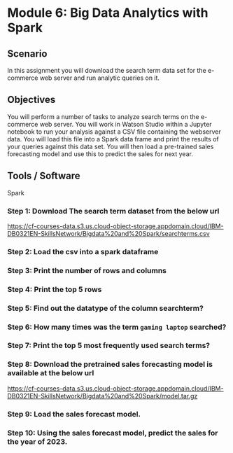 # Module 6: Big Data Analytics with Spark

## Scenario

In this assignment you will download the search term data set for the e-commerce web server and run analytic queries on it.

## Objectives

You will perform a number of tasks to analyze search terms on the e-commerce web server. You will work in Watson Studio within a Jupyter notebook to run your analysis against a CSV file containing the webserver data. You will load this file into a Spark data frame and print the results of your queries against this data set. You will then load a pre-trained sales forecasting model and use this to predict the sales for next year.

## Tools / Software

Spark

### Step 1: Download The search term dataset from the below url
https://cf-courses-data.s3.us.cloud-object-storage.appdomain.cloud/IBM-DB0321EN-SkillsNetwork/Bigdata%20and%20Spark/searchterms.csv

### Step 2: Load the csv into a spark dataframe

### Step 3: Print the number of rows and columns

### Step 4: Print the top 5 rows

### Step 5: Find out the datatype of the column searchterm?

### Step 6: How many times was the term `gaming laptop` searched?

### Step 7: Print the top 5 most frequently used search terms?

### Step 8: Download the pretrained sales forecasting model is available at the below url  
https://cf-courses-data.s3.us.cloud-object-storage.appdomain.cloud/IBM-DB0321EN-SkillsNetwork/Bigdata%20and%20Spark/model.tar.gz

### Step 9: Load the sales forecast model.

### Step 10: Using the sales forecast model, predict the sales for the year of 2023.
